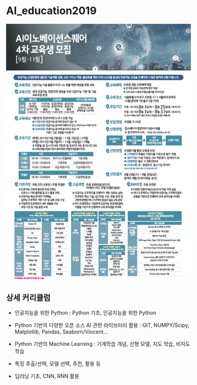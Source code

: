 # AI_education2019

![main](./image/AI.jpg)

## 상세 커리큘럼

- 인공지능을 위한 Python : Python 기초, 인공지능을 위한 Python

- Python 기반의 다양한 오픈 소스 AI 관련 라이브러리 활용 : GIT, NUMPY/Scipy, Matplotlib, Pandas, Seaborn/Vincent...

- Python 기반의 Machine Learning : 기계학습 개념, 선형 모델, 지도 학습, 비지도 학습

- 특징 추출/선택, 모델 선택, 추천, 활용 등

- 딥러닝 기초, CNN, RNN 활용  